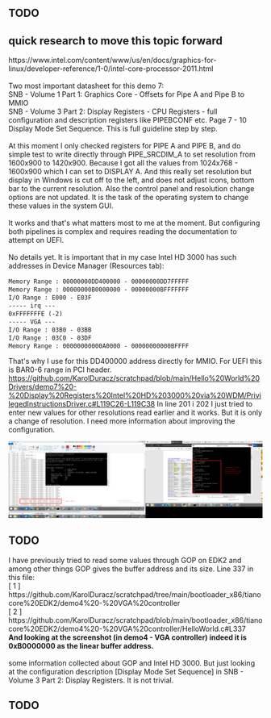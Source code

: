<h2>TODO</h2>
<h2>quick research to move this topic forward</h2>
https://www.intel.com/content/www/us/en/docs/graphics-for-linux/developer-reference/1-0/intel-core-processor-2011.html
<br /><br />
Two most important datasheet for this demo 7: <br />
SNB - Volume 1 Part 1: Graphics Core - Offsets for Pipe A and Pipe B to MMIO <br />
SNB - Volume 3 Part 2: Display Registers - CPU Registers - full configuration and description registers like PIPEBCONF etc. Page 7 - 10 Display Mode Set Sequence. This is full guideline step by step.
<br /><br />	
At this moment I only checked registers for PIPE A and PIPE B, and do simple test to write directly through PIPE_SRCDIM_A to set resolution 
from 1600x900 to 1420x900. Because I got all the values ​​from 1024x768 - 1600x900 which I can set to DISPLAY A. And this really set resolution but display in Windows is cut off to the left, and does not adjust icons, bottom bar to the current resolution. Also the control panel and resolution change options are not updated. It is the task of the operating system to change these values ​​in the system GUI.
<br /><br />	
It works and that's what matters most to me at the moment. But configuring both pipelines is complex and requires reading the documentation to attempt on UEFI.
<br /><br />	
No details yet. It is important that in my case Intel HD 3000 has such addresses in Device Manager (Resources tab): <br />

```
Memory Range : 00000000DD400000 - 00000000DD7FFFFF
Memory Range : 00000000B0000000 - 00000000BFFFFFFF
I/O Range : E000 - E03F
----- irq ---
0xFFFFFFFE (-2)
----- VGA ---
I/O Range : 03B0 - 03BB
I/O Range : 03C0 - 03DF
Memory Range : 00000000000A0000 - 00000000000BFFFF
```

That's why I use for this DD400000 address directly for MMIO. For UEFI this is BAR0-6 range in PCI header.
https://github.com/KarolDuracz/scratchpad/blob/main/Hello%20World%20Drivers/demo7%20-%20Display%20Registers%20Intel%20HD%203000%20via%20WDM/PrivilegedInstructionsDriver.c#L119C26-L119C38
In line 201 i 202 I just tried to enter new values ​​for other resolutions read earlier and it works. But it is only a change of resolution. I need more information about improving the configuration.

![dump](https://github.com/KarolDuracz/scratchpad/blob/main/Hello%20World%20Drivers/demo7%20-%20Display%20Registers%20Intel%20HD%203000%20via%20WDM/99%20-%2010-02-2025%20-%20ok%20mam%20oba%20pipeline%20do%20monitorow%20ale%20to%20jest%20bardziej%20zlozona%20konfiguracja.png?raw=true)

<h2>TODO</h2>
I have previously tried to read some values ​​through GOP on EDK2 and among other things GOP gives the buffer address and its size. Line 337 in this file:<br />
[ 1 ] https://github.com/KarolDuracz/scratchpad/tree/main/bootloader_x86/tianocore%20EDK2/demo4%20-%20VGA%20controller <br />
[ 2 ] https://github.com/KarolDuracz/scratchpad/blob/main/bootloader_x86/tianocore%20EDK2/demo4%20-%20VGA%20controller/HelloWorld.c#L337 <br />
<b>And looking at the screenshot (in demo4 - VGA controller) indeed it is 0xB0000000 as the linear buffer address.</b> 
<br /><br />
some information collected about GOP and Intel HD 3000. But just looking at the configuration description [Display Mode Set Sequence] in SNB - Volume 3 Part 2: Display Registers. It is not trivial.
<h2>TODO</h2>
